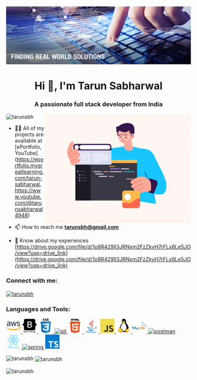 ![logo](https://github.com/Tarunsbh/tarunsbh/blob/main/IT-banner-1160x363.jpg)

<h1 align="center">Hi 👋, I'm Tarun Sabharwal</h1>
<h3 align="center">A passionate full stack developer from India</h3>

<img align="right" alt="codinggif" width="400" src ="https://github.com/Tarunsbh/tarunsbh/blob/main/image_processing20210511-12175-1v0etim.gif" >

<p align="left"> <img src="https://komarev.com/ghpvc/?username=tarunsbh&label=Profile%20views&color=0e75b6&style=flat" alt="tarunsbh" /> </p>

- 👨‍💻 All of my projects are available at [ePortfolio, YouTube](https://eportfolio.mygreatlearning.com/tarun-sabharwal, https://www.youtube.com/@tarunsabharwal4948)

- 📫 How to reach me **tarunsbh@gmail.com**

- 📄 Know about my experiences [https://drive.google.com/file/d/1o8R429ll3JRNxm2FzZkyH7rFLx8Le5JO/view?usp=drive_link](https://drive.google.com/file/d/1o8R429ll3JRNxm2FzZkyH7rFLx8Le5JO/view?usp=drive_link)

<h3 align="left">Connect with me:</h3>
<p align="left">
<a href="https://linkedin.com/in/tarunsbh" target="blank"><img align="center" src="https://raw.githubusercontent.com/rahuldkjain/github-profile-readme-generator/master/src/images/icons/Social/linked-in-alt.svg" alt="tarunsbh" height="30" width="40" /></a>
</p>

<h3 align="left">Languages and Tools:</h3>
<p align="left"> <a href="https://aws.amazon.com" target="_blank" rel="noreferrer"> <img src="https://raw.githubusercontent.com/devicons/devicon/master/icons/amazonwebservices/amazonwebservices-original-wordmark.svg" alt="aws" width="40" height="40"/> </a> <a href="https://getbootstrap.com" target="_blank" rel="noreferrer"> <img src="https://raw.githubusercontent.com/devicons/devicon/master/icons/bootstrap/bootstrap-plain-wordmark.svg" alt="bootstrap" width="40" height="40"/> </a> <a href="https://www.w3schools.com/css/" target="_blank" rel="noreferrer"> <img src="https://raw.githubusercontent.com/devicons/devicon/master/icons/css3/css3-original-wordmark.svg" alt="css3" width="40" height="40"/> </a> <a href="https://git-scm.com/" target="_blank" rel="noreferrer"> <img src="https://www.vectorlogo.zone/logos/git-scm/git-scm-icon.svg" alt="git" width="40" height="40"/> </a> <a href="https://www.w3.org/html/" target="_blank" rel="noreferrer"> <img src="https://raw.githubusercontent.com/devicons/devicon/master/icons/html5/html5-original-wordmark.svg" alt="html5" width="40" height="40"/> </a> <a href="https://www.java.com" target="_blank" rel="noreferrer"> <img src="https://raw.githubusercontent.com/devicons/devicon/master/icons/java/java-original.svg" alt="java" width="40" height="40"/> </a> <a href="https://developer.mozilla.org/en-US/docs/Web/JavaScript" target="_blank" rel="noreferrer"> <img src="https://raw.githubusercontent.com/devicons/devicon/master/icons/javascript/javascript-original.svg" alt="javascript" width="40" height="40"/> </a> <a href="https://www.linux.org/" target="_blank" rel="noreferrer"> <img src="https://raw.githubusercontent.com/devicons/devicon/master/icons/linux/linux-original.svg" alt="linux" width="40" height="40"/> </a> <a href="https://www.mysql.com/" target="_blank" rel="noreferrer"> <img src="https://raw.githubusercontent.com/devicons/devicon/master/icons/mysql/mysql-original-wordmark.svg" alt="mysql" width="40" height="40"/> </a> <a href="https://postman.com" target="_blank" rel="noreferrer"> <img src="https://www.vectorlogo.zone/logos/getpostman/getpostman-icon.svg" alt="postman" width="40" height="40"/> </a> <a href="https://reactjs.org/" target="_blank" rel="noreferrer"> <img src="https://raw.githubusercontent.com/devicons/devicon/master/icons/react/react-original-wordmark.svg" alt="react" width="40" height="40"/> </a> <a href="https://spring.io/" target="_blank" rel="noreferrer"> <img src="https://www.vectorlogo.zone/logos/springio/springio-icon.svg" alt="spring" width="40" height="40"/> </a> <a href="https://www.typescriptlang.org/" target="_blank" rel="noreferrer"> <img src="https://raw.githubusercontent.com/devicons/devicon/master/icons/typescript/typescript-original.svg" alt="typescript" width="40" height="40"/> </a> </p>

<p><img align="left" src="https://github-readme-stats.vercel.app/api/top-langs?username=tarunsbh&show_icons=true&locale=en&layout=compact" alt="tarunsbh" /></p>

<p>&nbsp;<img align="center" src="https://github-readme-stats.vercel.app/api?username=tarunsbh&show_icons=true&locale=en" alt="tarunsbh" /></p>

<p><img align="center" src="https://github-readme-streak-stats.herokuapp.com/?user=tarunsbh&" alt="tarunsbh" /></p>

